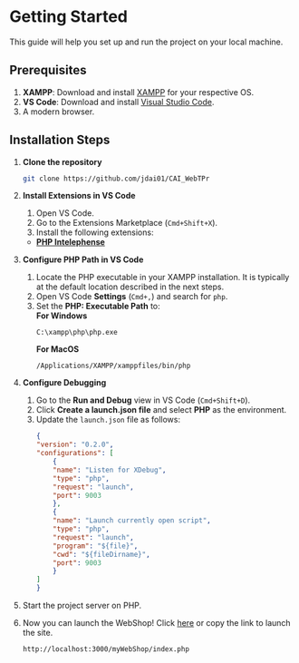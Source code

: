 # Getting Started

 This guide will help you set up and run the project on your local machine.


## Prerequisites

1. **XAMPP**: Download and install [XAMPP](https://www.apachefriends.org/download.html) for your respective OS.
2. **VS Code**: Download and install [Visual Studio Code](https://code.visualstudio.com/).
3. A modern browser.


## Installation Steps
1. **Clone the repository**
    ```bash
    git clone https://github.com/jdai01/CAI_WebTPr
    ```

2. **Install Extensions in VS Code**
    1. Open VS Code.
    2. Go to the Extensions Marketplace (`Cmd+Shift+X`).
    3. Install the following extensions:
    - [**PHP Intelephense**](https://marketplace.visualstudio.com/items?itemName=bmewburn.vscode-intelephense-client)
   <!-- - [**PHP Debug**](https://marketplace.visualstudio.com/items?itemName=xdebug.php-debug) -->

3. **Configure PHP Path in VS Code**
    1. Locate the PHP executable in your XAMPP installation. It is typically at the default location described in the next steps.
    2. Open VS Code **Settings** (`Cmd+,`) and search for `php`.
    3. Set the **PHP: Executable Path** to:  
        **For Windows**
        ```
        C:\xampp\php\php.exe
        ```
        **For MacOS**
        ```
        /Applications/XAMPP/xamppfiles/bin/php
        ```

4. **Configure Debugging**
    1. Go to the **Run and Debug** view in VS Code (`Cmd+Shift+D`).
    2. Click **Create a launch.json file** and select **PHP** as the environment.
    3. Update the `launch.json` file as follows:
        ```json
        {
        "version": "0.2.0",
        "configurations": [
            {
            "name": "Listen for XDebug",
            "type": "php",
            "request": "launch",
            "port": 9003
            },
            {
            "name": "Launch currently open script",
            "type": "php",
            "request": "launch",
            "program": "${file}",
            "cwd": "${fileDirname}",
            "port": 9003
            }
        ]
        }
        ```

5. Start the project server on PHP.

6. Now you can launch the WebShop!
    Click [here](http://localhost:3000/myWebShop/index.php) or copy the link to launch the site.
    ```
    http://localhost:3000/myWebShop/index.php
    ```